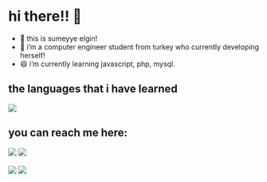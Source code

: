 <h1>hi there!! 👋</h1>


- 🔭 this is sumeyye elgin!
- 🌱 i’m a computer engineer student from turkey who currently developing herself!
- 😄 i’m currently learning javascript, php, mysql.
<h2>the languages that i have learned</h2>
<a href="https://skillicons.dev"><img src="https://skillicons.dev/icons?i=html,css,bootstrap" /></a>
<h2>you can reach me here:</h2>
 <div class="social_media">
 <a href="https://www.linkedin.com/in/s%C3%BCmeyye-elgin-391060254/" target="_blank"><img src="https://skillicons.dev/icons?i=linkedin"/></a>
 <a href="http://gitlab.koddeposu.gov.tr/sumeyyelgin" target="_blank"><img src="https://skillicons.dev/icons?i=gitlab"></a>
</div>
<br>
<img src="https://github-readme-stats.vercel.app/api?username=s-elg&theme=tokyonight&show_icons=true&hide_border=true&count_private=true"/>
<img src="https://github-readme-streak-stats.herokuapp.com/?user=s-elg&theme=tokyonight&hide_border=true"/>
